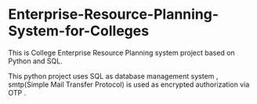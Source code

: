 # Enterprise-Resource-Planning-System-for-Colleges

This is College Enterprise Resource Planning system project based on Python and SQL.

This python project uses SQL as database management system , smtp(Simple Mail Transfer Protocol) is used as encrypted authorization via OTP .
